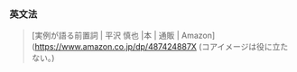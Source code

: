 
### 英文法

>[実例が語る前置詞 | 平沢 慎也 |本 | 通販 | Amazon](https://www.amazon.co.jp/dp/487424887X
(コアイメージは役に立たない。)

